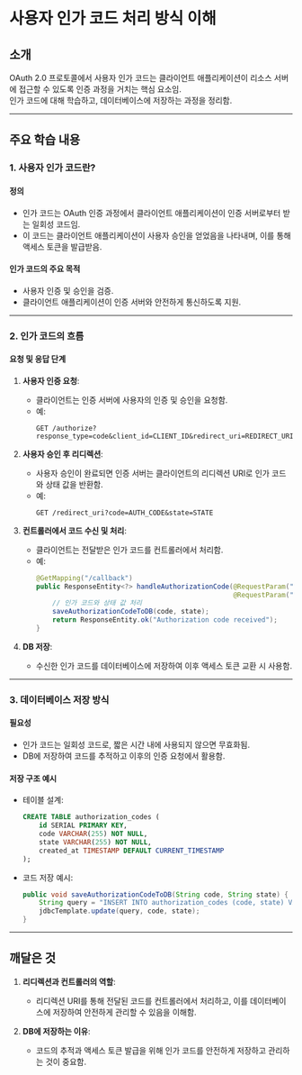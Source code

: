 # 사용자 인가 코드 처리 방식 이해

## 소개

OAuth 2.0 프로토콜에서 사용자 인가 코드는 클라이언트 애플리케이션이 리소스 서버에 접근할 수 있도록 인증 과정을 거치는 핵심 요소임.   
인가 코드에 대해 학습하고, 데이터베이스에 저장하는 과정을 정리함.

---

## 주요 학습 내용

### 1. 사용자 인가 코드란?

#### 정의
- 인가 코드는 OAuth 인증 과정에서 클라이언트 애플리케이션이 인증 서버로부터 받는 일회성 코드임.
- 이 코드는 클라이언트 애플리케이션이 사용자 승인을 얻었음을 나타내며, 이를 통해 액세스 토큰을 발급받음.

#### 인가 코드의 주요 목적
- 사용자 인증 및 승인을 검증.
- 클라이언트 애플리케이션이 인증 서버와 안전하게 통신하도록 지원.

---

### 2. 인가 코드의 흐름

#### 요청 및 응답 단계
1. **사용자 인증 요청**:
   - 클라이언트는 인증 서버에 사용자의 인증 및 승인을 요청함.
   - 예:
     ```http
     GET /authorize?response_type=code&client_id=CLIENT_ID&redirect_uri=REDIRECT_URI&state=STATE
     ```

2. **사용자 승인 후 리디렉션**:
   - 사용자 승인이 완료되면 인증 서버는 클라이언트의 리디렉션 URI로 인가 코드와 상태 값을 반환함.
   - 예:
     ```http
     GET /redirect_uri?code=AUTH_CODE&state=STATE
     ```

3. **컨트롤러에서 코드 수신 및 처리**:
   - 클라이언트는 전달받은 인가 코드를 컨트롤러에서 처리함.
   - 예:
     ```java
     @GetMapping("/callback")
     public ResponseEntity<?> handleAuthorizationCode(@RequestParam("code") String code,
                                                      @RequestParam("state") String state) {
         // 인가 코드와 상태 값 처리
         saveAuthorizationCodeToDB(code, state);
         return ResponseEntity.ok("Authorization code received");
     }
     ```

4. **DB 저장**:
   - 수신한 인가 코드를 데이터베이스에 저장하여 이후 액세스 토큰 교환 시 사용함.

---

### 3. 데이터베이스 저장 방식

#### 필요성
- 인가 코드는 일회성 코드로, 짧은 시간 내에 사용되지 않으면 무효화됨.
- DB에 저장하여 코드를 추적하고 이후의 인증 요청에서 활용함.

#### 저장 구조 예시
- 테이블 설계:
  ```sql
  CREATE TABLE authorization_codes (
      id SERIAL PRIMARY KEY,
      code VARCHAR(255) NOT NULL,
      state VARCHAR(255) NOT NULL,
      created_at TIMESTAMP DEFAULT CURRENT_TIMESTAMP
  );
  ```

- 코드 저장 예시:
  ```java
  public void saveAuthorizationCodeToDB(String code, String state) {
      String query = "INSERT INTO authorization_codes (code, state) VALUES (?, ?)";
      jdbcTemplate.update(query, code, state);
  }
  ```

---

## 깨달은 것

1. **리디렉션과 컨트롤러의 역할**:
   - 리디렉션 URI를 통해 전달된 코드를 컨트롤러에서 처리하고, 이를 데이터베이스에 저장하여 안전하게 관리할 수 있음을 이해함.

2. **DB에 저장하는 이유**:
   - 코드의 추적과 액세스 토큰 발급을 위해 인가 코드를 안전하게 저장하고 관리하는 것이 중요함.

